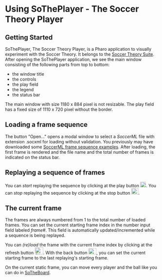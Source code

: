 # Using SoThePlayer - The Soccer Theory Player
## Getting Started
SoThePlayer, The Soccer Theory Player, is a Pharo application to visually experiment with the Soccer Theory.
It belongs to the [Soccer Theory Suite](https://github.com/Driolar/SoccerTheory-Pharo#).
After opening the SoThePlayer application, we see the main window consisting of the following parts from top to bottom:
* the window title
* the controls
* the play field
* the legend
* the status bar

The main window with size 1180 x 884 pixel is not resizable.
The play field has a fixed size of 1110 x 720 pixel without the border.

## Loading a frame sequence
The button "Open..." opens a modal window to select a *SoccerML* file with extension .socxml for loading without validation.
You previously may have downloaded some [SoccerML frame sequence examples](https://github.com/Driolar/SoccerTheory-Pharo/tree/master/socxml/frame_sequence). 
After loading, the first frame is rendered and the file name and the total number of frames is indicated on the status bar.

## Replaying a sequence of frames
You can *start* replaying the sequence by clicking at the play button <img width="19" height="18" alt="Bild_2025-07-30_152441958" src="https://github.com/user-attachments/assets/907120db-cec2-485b-ba42-9db17b81041c" />.
You can *stop* replaying the sequence by clicking at the stop button <img width="23" height="21" alt="Bild_2025-07-30_152604398" src="https://github.com/user-attachments/assets/fd8ea49c-510f-448c-bbae-a019432c7407" />.

## The current frame
The frames are always numbered from 1 to the total number of loaded frames.
You can set the current starting frame index in the number input field labeled *frame#*.
This field is automatically updated/incremented while a sequence is being replayed.

You can *(re)load* the frame with the current frame index by clicking at the refresh button <img width="27" height="23" alt="Bild_2025-07-30_154456374" src="https://github.com/user-attachments/assets/bfafe850-bf61-4763-80e9-66ae3152009f" />.
With the back button <img width="26" height="20" alt="Bild_2025-07-30_154705846" src="https://github.com/user-attachments/assets/9dbbbe7b-f920-43ac-8d88-c7918cb37699" />, you can set the current starting frame to the last replaying's starting frame.

On the current static frame, you can move every player and the ball like you can do in [SoTheBoard](https://github.com/Driolar/SoccerTheory-Pharo/blob/e97f52ab73f5d9a97cd7b8f8790c83e774be939e/doc/Using%20SoTheboard%20-%20The%20Soccer%20Theory%20Board.md). 
